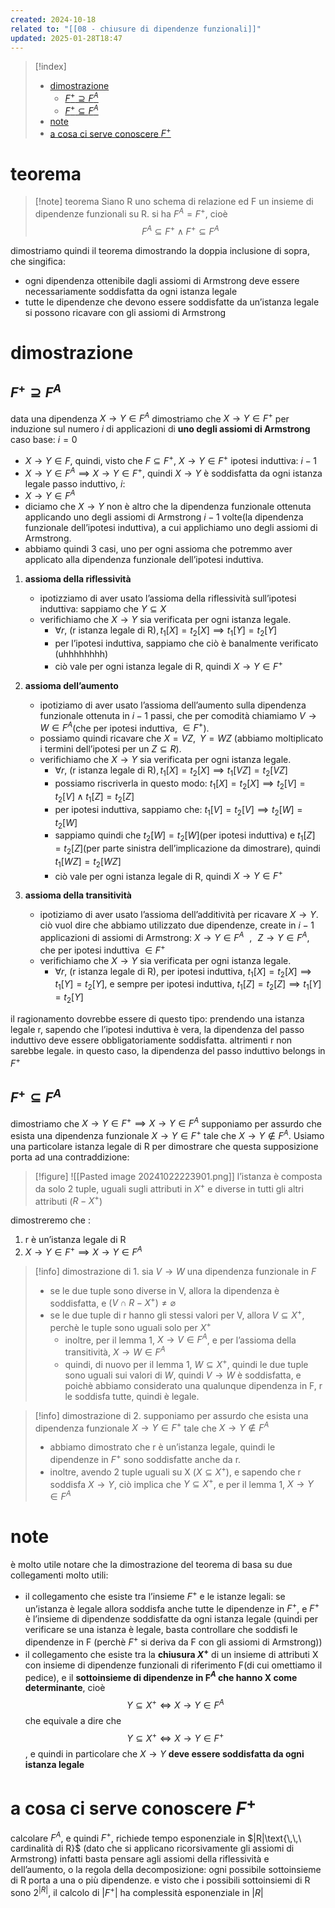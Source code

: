 ```yaml
---
created: 2024-10-18
related to: "[[08 - chiusure di dipendenze funzionali]]"
updated: 2025-01-28T18:47
---
```

>[!index]
>
>- [dimostrazione](#dimostrazione)
>	- [$F^+ \supseteq F^A$](#$F%5E+%20%5Csupseteq%20F%5EA$)
>	- [$F^+ \subseteq F^A$](#$F%5E+%20%5Csubseteq%20F%5EA$)
>- [note](#note)
>- [a cosa ci serve conoscere $F^+$](#a%20cosa%20ci%20serve%20conoscere%20$F%5E+$)
# teorema
>[!note] teorema
Siano R uno schema di relazione ed F un insieme di dipendenze funzionali su R. si ha $F^A = F^+$, cioè
$$F^A \subseteq F^+ \land F^+ \subseteq F^A$$

dimostriamo quindi il teorema dimostrando la doppia inclusione di sopra, che singifica:
- ogni dipendenza ottenibile dagli assiomi di Armstrong deve essere necessariamente soddisfatta da ogni istanza legale
- tutte le dipendenze che devono essere soddisfatte da un’istanza legale si possono ricavare con gli assiomi di Armstrong
# dimostrazione
## $F^+ \supseteq F^A$
data una dipendenza $X \to Y \in F^A$ dimostriamo che $X \to Y \in F^+$ per induzione sul numero $i$ di applicazioni di **uno degli assiomi di Armstrong**
caso base: $i=0$ 
- $X \to Y \in F$, quindi, visto che $F \subseteq F^+$, $X \to Y \in F^+$
ipotesi induttiva: $i-1$
- $X \to Y \in F^A \implies X \to Y \in F^+$, quindi $X \to Y$ è soddisfatta da ogni istanza legale
passo induttivo, $i$:
- $X \to Y \in F^A$
- diciamo che $X \to Y$ non è altro che la dipendenza funzionale ottenuta applicando uno degli assiomi di Armstrong $i-1$ volte(la dipendenza funzionale dell’ipotesi induttiva), a cui applichiamo uno degli assiomi di Armstrong.
- abbiamo quindi 3 casi, uno per ogni assioma che potremmo aver applicato alla dipendenza funzionale dell’ipotesi induttiva.

1. **assioma della riflessività**
	- ipotizziamo di aver usato l’assioma della riflessività sull’ipotesi induttiva: sappiamo che $Y \subseteq X$ 
	- verifichiamo che $X \to Y$ sia verificata per ogni istanza legale.
		- $\forall r \text{, (r istanza legale di R)}, t_{1}[X]=t_{2}[X] \implies t_{1}[Y]=t_{2}[Y]$
		- per l’ipotesi induttiva, sappiamo che ciò è banalmente verificato (uhhhhhhhh)
		- ciò vale per ogni istanza legale di R, quindi $X \to Y \in F^+$
		
2. **assioma dell’aumento**
	- ipotiziamo di aver usato l’assioma dell’aumento sulla dipendenza funzionale ottenuta in $i-1$ passi, che per comodità chiamiamo $V \to W \in F^A$(che per ipotesi induttiva, $\in F^+$). 
	- possiamo quindi ricavare che $X = VZ , \,\,\, Y=WZ$ (abbiamo moltiplicato i termini dell’ipotesi per un $Z \subseteq R$).
	- verifichiamo che $X \to Y$ sia verificata per ogni istanza legale.
		- $\forall r \text{, (r istanza legale di R)}, t_{1}[X]=t_{2}[X] \implies t_{1}[VZ]=t_{2}[VZ]$
		- possiamo riscriverla in questo modo: $t_{1}[X]=t_{2}[X] \implies t_{2}[V]=t_{2}[V] \land t_{1}[Z]=t_{2}[Z]$
		- per ipotesi induttiva, sappiamo che: $t_{1}[V]=t_{2}[V] \implies t_{2}[W]=t_{2}[W]$
		- sappiamo quindi che $t_{2}[W]=t_{2}[W]$(per ipotesi induttiva) e $t_{1}[Z]=t_{2}[Z]$(per parte sinistra dell’implicazione da dimostrare), quindi $t_{1}[WZ]=t_{2}[WZ]$
		- ciò vale per ogni istanza legale di R, quindi $X \to Y \in F^+$
3. **assioma della transitività**
	- ipotiziamo di aver usato l’assioma dell’additività per ricavare $X \to Y$. ciò vuol dire che abbiamo utilizzato due dipendenze, create in $i-1$ applicazioni di assiomi di Armstrong: $X \to Y \in F^A \,\,\ ,\,\,\,\,Z \to Y \in F^A$, che per ipotesi induttiva $\in F^+$
	- verifichiamo che $X \to Y$ sia verificata per ogni istanza legale.
		- $\forall r \text{, (r istanza legale di R)}$,  per ipotesi induttiva, $t_{1}[X]=t_{2}[X] \implies t_{1}[Y]=t_{2}[Y]$, e sempre per ipotesi induttiva, $t_{1}[Z]=t_{2}[Z] \implies t_{1}[Y]=t_{2}[Y]$

il ragionamento dovrebbe essere di questo tipo: prendendo una istanza legale r, sapendo che l’ipotesi induttiva è vera, la dipendenza del passo induttivo deve essere obbligatoriamente soddisfatta. altrimenti r non sarebbe legale. in questo caso, la dipendenza del passo induttivo belongs in $F^+$
## $F^+ \subseteq F^A$
dimostriamo che $X \to Y \in F^+ \implies X \to Y \in F^A$
supponiamo per assurdo che esista una dipendenza funzionale $X \to Y \in F^+$ tale che $X \to Y \notin F^A$. Usiamo una particolare istanza legale di R per dimostrare che questa supposizione porta ad una contraddizione:
>[!figure] ![[Pasted image 20241022223901.png]]
l’istanza è composta da solo 2 tuple, uguali sugli attributi in $X^+$ e diverse in tutti gli altri attributi ($R-X^+$)

dimostreremo che :
1. r è un’istanza legale di R
2. $X \to Y \in F^+ \implies X \to Y \in F^A$

>[!info] dimostrazione di 1.
>sia $V \to W$ una dipendenza funzionale in $F$
>- se le due tuple sono diverse in V, allora la dipendenza è soddisfatta, e $(V \cap R-X^+) \neq \varnothing$
>- se le due tuple di r hanno gli stessi valori per V, allora $V \subseteq X^+$, perchè le tuple sono uguali solo per $X^+$
>	- inoltre, per il lemma 1, $X \to V \in F^A$, e per l’assioma della transitività, $X \to W \in F^A$
>	- quindi, di nuovo per il lemma 1, $W \subseteq X^+$, quindi le due tuple sono uguali sui valori di $W$, quindi $V \to W$ è soddisfatta, e poichè abbiamo considerato una qualunque dipendenza in F, r le soddisfa tutte, quindi è legale.

>[!info] dimostrazione di 2.
supponiamo per assurdo che esista una dipendenza funzionale $X \to Y \in F^+$ tale che $X \to Y \notin F^A$
>- abbiamo dimostrato che r è un’istanza legale, quindi le dipendenze in $F^+$ sono soddisfatte anche da r.
>- inoltre, avendo 2 tuple uguali su X ($X \subseteq X^+$), e sapendo che r soddisfa $X \to Y$, ciò implica che $Y \subseteq X^+$, e per il lemma 1, $X \to Y \in F^A$

# note 
è molto utile notare che la dimostrazione del teorema di basa su due collegamenti molto utili:
- il collegamento che esiste tra l’insieme $F^+$ e le istanze legali: se un’istanza è legale allora soddisfa anche tutte le dipendenze in $F^+$, e $F^+$ è l’insieme di dipendenze soddisfatte da ogni istanza legale (quindi per verificare se una istanza è legale, basta controllare che soddisfi le dipendenze in F (perchè $F^+$ si deriva da F con gli assiomi di Armstrong))
- il collegamento che esiste tra la **chiusura $X^+$** di un insieme di attributi X con insieme di dipendenze funzionali di riferimento F(di cui omettiamo il pedice), e il **sottoinsieme di dipendenze in F$^A$ che hanno X come determinante**, cioè 
 $$ Y \subseteq X^+ \iff X \to Y \in F^A$$
che equivale a dire che 
$$Y \subseteq X^+ \iff X \to Y \in F^+$$, e quindi in particolare che $X \to Y$ **deve essere soddisfatta da ogni istanza legale**
# a cosa ci serve conoscere $F^+$
calcolare $F^A$, e quindi $F^+$, richiede tempo esponenziale  in $|R|\text{\,\,\ cardinalità di R}$ (dato che si applicano ricorsivamente gli assiomi di Armstrong)
infatti basta pensare agli assiomi della riflessività e dell’aumento, o la regola della decomposizione: ogni possibile sottoinsieme di R porta a una o più dipendenze. e visto che i possibili sottoinsiemi di R sono $2^{|R|}$, il calcolo di $|F^+|$ ha complessità esponenziale in $|R|$